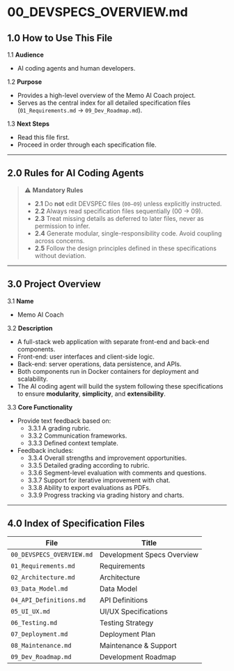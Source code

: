 # 00_DEVSPECS_OVERVIEW.md

## 1.0 How to Use This File

1.1 **Audience**
- AI coding agents and human developers.

1.2 **Purpose**
- Provides a high-level overview of the Memo AI Coach project.
- Serves as the central index for all detailed specification files (`01_Requirements.md` → `09_Dev_Roadmap.md`).

1.3 **Next Steps**
- Read this file first.
- Proceed in order through each specification file.

---

## 2.0 Rules for AI Coding Agents

> ⚠️ **Mandatory Rules**
>
> - **2.1** Do **not** edit DEVSPEC files (`00–09`) unless explicitly instructed.
> - **2.2** Always read specification files sequentially (00 → 09).
> - **2.3** Treat missing details as deferred to later files, never as permission to infer.
> - **2.4** Generate modular, single-responsibility code. Avoid coupling across concerns.
> - **2.5** Follow the design principles defined in these specifications without deviation.

---

## 3.0 Project Overview

3.1 **Name**
- Memo AI Coach

3.2 **Description**
- A full-stack web application with separate front-end and back-end components.
- Front-end: user interfaces and client-side logic.
- Back-end: server operations, data persistence, and APIs.
- Both components run in Docker containers for deployment and scalability.
- The AI coding agent will build the system following these specifications to ensure **modularity**, **simplicity**, and **extensibility**.

3.3 **Core Functionality**
- Provide text feedback based on:
  - 3.3.1 A grading rubric.
  - 3.3.2 Communication frameworks.
  - 3.3.3 Defined context template.
- Feedback includes:
  - 3.3.4 Overall strengths and improvement opportunities.
  - 3.3.5 Detailed grading according to rubric.
  - 3.3.6 Segment-level evaluation with comments and questions.
  - 3.3.7 Support for iterative improvement with chat.
  - 3.3.8 Ability to export evaluations as PDFs.
  - 3.3.9 Progress tracking via grading history and charts.

---

## 4.0 Index of Specification Files

| File | Title |
| ---- | ----- |
| `00_DEVSPECS_OVERVIEW.md` | Development Specs Overview |
| `01_Requirements.md` | Requirements |
| `02_Architecture.md` | Architecture |
| `03_Data_Model.md` | Data Model |
| `04_API_Definitions.md` | API Definitions |
| `05_UI_UX.md` | UI/UX Specifications |
| `06_Testing.md` | Testing Strategy |
| `07_Deployment.md` | Deployment Plan |
| `08_Maintenance.md` | Maintenance & Support |
| `09_Dev_Roadmap.md` | Development Roadmap |

